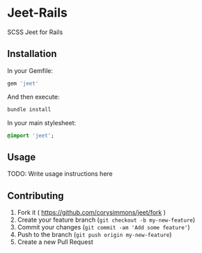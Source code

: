 # Jeet-Rails
SCSS Jeet for Rails

## Installation

In your Gemfile:

```ruby
gem 'jeet'
```

And then execute:

```bash
bundle install
```

In your main stylesheet:

```sass
@import 'jeet';
```

## Usage

TODO: Write usage instructions here

## Contributing

1. Fork it ( https://github.com/corysimmons/jeet/fork )
2. Create your feature branch (`git checkout -b my-new-feature`)
3. Commit your changes (`git commit -am 'Add some feature'`)
4. Push to the branch (`git push origin my-new-feature`)
5. Create a new Pull Request
